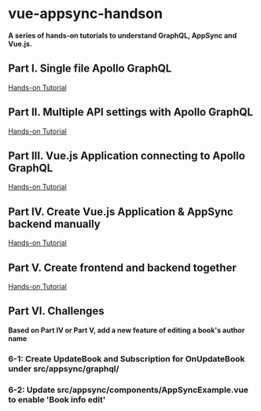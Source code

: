 # vue-appsync-handson
**A series of hands-on tutorials to understand GraphQL, AppSync and Vue.js.**

## Part I. Single file Apollo GraphQL
[Hands-on Tutorial](/graphql-express-server.MD)

## Part II. Multiple API settings with Apollo GraphQL
[Hands-on Tutorial](/apollo-express-study.MD)

## Part III. Vue.js Application connecting to Apollo GraphQL
[Hands-on Tutorial](/vue-apollo-study.MD)

## Part IV. Create Vue.js Application & AppSync backend manually
[Hands-on Tutorial](/vue-appsync-study.MD)

## Part V. Create frontend and backend together
[Hands-on Tutorial](/vue-cli-plugin-appsync.MD)

## Part VI. Challenges
**Based on Part IV or Part V, add a new feature of editing a book's author name**
### 6-1: Create UpdateBook and Subscription for OnUpdateBook under src/appsync/graphql/

### 6-2: Update src/appsync/components/AppSyncExample.vue to enable 'Book info edit'
